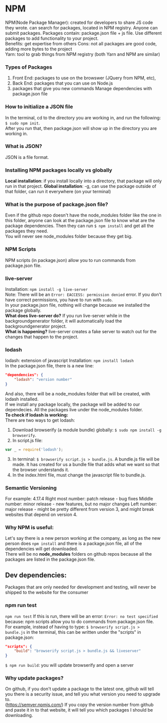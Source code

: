 # NPM
NPM(Node Package Manager): created for developers to share JS code they wrote. can search for packages, located in NPM registry. Anyone can submit packages. Packages contain: package.json file + js file. Use different packages to add functionality to your project.  
Benefits: get expertise from others
Cons: not all packages are good code, adding more bytes to the project  
Yarn: tool to grab things from NPM registry (both Yarn and NPM are similar)  

### Types of Packages
1. Front End: packages to use on the browswer (JQuery from NPM, etc), 
2. Back End: packages that you can use on Node.js 
3. packages that give you new commands
Manage dependencies with package.json file

### How to initialize a JSON file
In the terminal, cd to the directory you are working in, and run the following: `$ sudo npm init`.  
After you run that, then package.json will show up in the directory you are working in. 

### What is JSON?
JSON is a file format.

### Installing NPM packages locally vs globally
__Local installation__: if you install locally into a directory, that package will only run in that project. 
__Global installation__: -g, can use the package outside of that folder, can run it everywhere (on your terminal)

### What is the purpose of package.json file?
Even if the github repo doesn't have the node_modules folder like the one in this folder, anyone can look at the package.json file to know what are the package dependencies. Then they can run `$ npm install` and get all the packages they need.  
You will never see node_modules folder because they get big. 

### NPM Scripts
NPM scripts (in package.json) allow you to run commands from package.json file. 

### live-server
Installation: `npm install -g live-server`  
Note: There will be an `Error: EACCESS: permission denied` error. If you don't have correct permissions, you have to run with `sudo`.  
In your package.json file, nothing will change because we installed the package globally.  
__What does live-server do?__ If you run live-server while in the backgroundgenerator folder, it will automatically load the backgroundgenerator project.  
__What is happening?__ live-server creates a fake server to watch out for the changes that happen to the project. 

### lodash
lodash: extension of javascript
Installation: `npm install lodash`  
In the package.json file, there is a new line:
```json
"dependencies": {
	"lodash": "version number"
}
```
And also, there will be a node_modules folder that will be created, with lodash installed.  
If we install any package locally, the package will be added to our dependecies. All the packages live under the node_modules folder.  
__To check if lodash is working:__  
There are two ways to get lodash:  
1. Download browserify (a module bundle) globally: `$ sudo npm install -g browserify`.  
2. In script.js file: 
```javascript
var _ = require('lodash');
```
3. In terminal: `$ browserify script.js > bundle.js`. A bundle.js file will be made. It has created for us a bundle file that adds what we want so that the browser understands it. 
4. In the index.html file, must change the javascript file to bundle.js. 

### Semantic Versioning
For example: 4.17.4
Right most number: patch release - bug fixes
Middle number: minor release - new features, but no major changes
Left number: major release - might be pretty different from version 3, and might break websites that depend on version 4.  



### Why NPM is useful:
Let's say there is a new person working at the company, as long as the new person does `npm install` and there is a package.json file, all of the dependencies will get downloaded.  
There will be no __node_modules__ folders on github repos because all the packages are listed in the package.json file.  

## Dev dependencies:
Packages that are only needed for development and testing, will never be shipped to the website for the consumer

### npm run test
`npm run test` If this is run, there will be an error: `Error: no test specified` because:
npm scripts allow you to do commands from package.json file.  
For example, instead of having to type: `$ browserify script.js > bundle.js` in the terminal, this can be written under the "scripts" in package.json:  
```json
"scripts": {
	"build": "browserify script.js > bundle.js && liveserver"
}
```
`$ npm run build`: you will update browserify and open a server

### Why update packages?
On github, if you don't update a package to the latest one, github will tell you there is a security issue, and tell you what version you need to upgrade to.  
(https://semver.npmjs.com/) If you copy the version number from github and paste it in to that website, it will tell you which packages I should be downloading. 




















